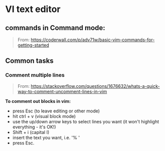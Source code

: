 # VI text editor


## commands in Command mode:

> From: https://coderwall.com/p/adv71w/basic-vim-commands-for-getting-started



## Common tasks

### Comment multiple lines

> From: https://stackoverflow.com/questions/1676632/whats-a-quick-way-to-comment-uncomment-lines-in-vim

**To comment out blocks in vim:**
* press Esc (to leave editing or other mode)
* hit ctrl + v (visual block mode)
* use the up/down arrow keys to select lines you want (it won't highlight everything - it's OK!)
* Shift + i (capital I)
* insert the text you want, i.e. '% '
* press Esc.
